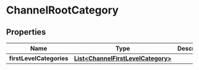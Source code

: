 
# ChannelRootCategory

## Properties
Name | Type | Description | Notes
------------ | ------------- | ------------- | -------------
**firstLevelCategories** | [**List&lt;ChannelFirstLevelCategory&gt;**](ChannelFirstLevelCategory.md) |  | 



